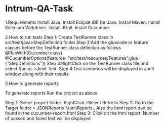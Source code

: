 # Intrum-QA-Task

1.Requirements
Install Java.
Install Eclipse IDE for Java.
Install Maven.
Install Selenium Webdriver.
Install JUnit.
Install Cucumber.

2.How to run tests 
Step 1: Create TestRunner class in src/test/java>StepDefinition folder
Step 2:Add the gluecode or feature classes before the TestRunner class definition as follows
@RunWith(Cucumber.class)
@CucumberOptions(features="src/test/resources/Features",glue= {"StepDefinitions"})
Step 3:RightClick on the TestRunner class file and select Run as >Junit Test.
Step 4.Test scenarios will be displayed in Junit window along with their results 


3.How to generate reports

To generate reports Run the project as above

Step 1: Select project folder ,RightClick >Select Refresh
Step 2: Go to the Target folder > JSONReports /JunitReports , Also the html report can be found in the cucumber-report.html
Step 3: Click on the html report ,Number of passed and failed test will be displayed 